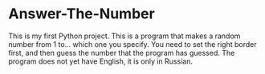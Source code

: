 # Answer-The-Number
This is my first Python project.
This is a program that makes a random number from 1 to... which one you specify.
You need to set the right border first, and then guess the number that the program has guessed.
The program does not yet have English, it is only in Russian.
